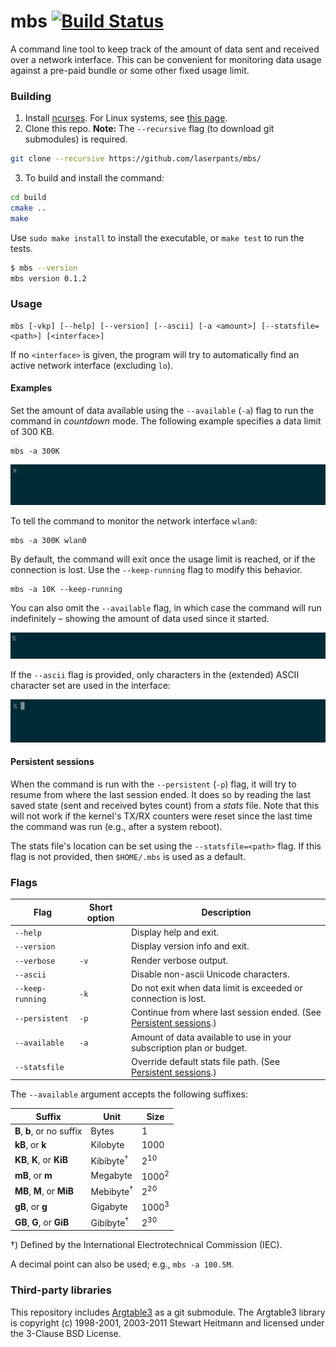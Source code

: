 # mbs [![Build Status](https://img.shields.io/travis/laserpants/mbs/master.svg?style=flat)](https://travis-ci.org/laserpants/mbs)

A command line tool to keep track of the amount of data sent and received over 
a network interface. This can be convenient for monitoring data usage against a 
pre-paid bundle or some other fixed usage limit.

### Building

1. Install [ncurses](https://www.gnu.org/software/ncurses/). For Linux systems, 
see [this page](https://www.cyberciti.biz/faq/linux-install-ncurses-library-headers-on-debian-ubuntu-centos-fedora/).
2. Clone this repo. **Note:** The `--recursive` flag (to download git submodules) is required.

```bash
git clone --recursive https://github.com/laserpants/mbs/
```

3. To build and install the command:

```bash
cd build
cmake ..
make
```

Use `sudo make install` to install the executable, or `make test` to run the tests.

```bash
$ mbs --version
mbs version 0.1.2
```

### Usage

```
mbs [-vkp] [--help] [--version] [--ascii] [-a <amount>] [--statsfile=<path>] [<interface>]
```

If no `<interface>` is given, the program will try to automatically find an 
active network interface (excluding `lo`).

#### Examples

Set the amount of data available using the `--available` (`-a`) flag to run
the command in *countdown* mode. The following example specifies a data limit 
of 300 KB.

```
mbs -a 300K
```

![mbs](https://github.com/laserpants/mbs/blob/master/mbs.gif)

To tell the command to monitor the network interface `wlan0`:

```
mbs -a 300K wlan0
```

By default, the command will exit once the usage limit is reached, or if the 
connection is lost. Use the `--keep-running` flag to modify this behavior.

```
mbs -a 10K --keep-running
```

You can also omit the `--available` flag, in which case the command will 
run indefinitely &ndash; showing the amount of data used since it started.

![mbs](https://raw.githubusercontent.com/laserpants/mbs/master/mbs2.gif)

If the `--ascii` flag is provided, only characters in the (extended) ASCII 
character set are used in the interface:

![mbs](https://raw.githubusercontent.com/laserpants/mbs/master/mbs3.gif)

#### Persistent sessions

When the command is run with the `--persistent` (`-p`) flag, it will try to 
resume from where the last session ended. It does so by reading the last 
saved state (sent and received bytes count) from a *stats* file. Note that this 
will not work if the kernel's TX/RX counters were reset since the last time the 
command was run (e.g., after a system reboot).

The stats file's location can be set using the `--statsfile=<path>` flag. If 
this flag is not provided, then `$HOME/.mbs` is used as a default.

### Flags

| Flag             | Short option   | Description                             |
|------------------|----------------|-----------------------------------------|
| `--help`         |                | Display help and exit.                  |
| `--version`      |                | Display version info and exit.          |
| `--verbose`      | `-v`           | Render verbose output.                  |
| `--ascii`        |                | Disable non-ascii Unicode characters.   |
| `--keep-running` | `-k`           | Do not exit when data limit is exceeded or connection is lost. |
| `--persistent`   | `-p`           | Continue from where last session ended. (See [Persistent sessions](https://github.com/laserpants/mbs#persistent-sessions).) |
| `--available`    | `-a`           | Amount of data available to use in your subscription plan or budget. |
| `--statsfile`    |                | Override default stats file path. (See [Persistent sessions](https://github.com/laserpants/mbs#persistent-sessions).) |

The `--available` argument accepts the following suffixes:

| Suffix                     | Unit                   | Size             |
|----------------------------|------------------------|------------------|
| **B**, **b**, or no suffix | Bytes                  | 1                |
| **kB**, or **k**           | Kilobyte               | 1000             |
| **KB**, **K**, or **KiB**  | Kibibyte<sup>†</sup>   | 2<sup>10</sup>   |
| **mB**, or **m**           | Megabyte               | 1000<sup>2</sup> |
| **MB**, **M**, or **MiB**  | Mebibyte<sup>†</sup>   | 2<sup>20</sup>   |
| **gB**, or **g**           | Gigabyte               | 1000<sup>3</sup> |
| **GB**, **G**, or **GiB**  | Gibibyte<sup>†</sup>   | 2<sup>30</sup>   |

†) Defined by the International Electrotechnical Commission (IEC).

A decimal point can also be used; e.g., `mbs -a 100.5M`.

### Third-party libraries

This repository includes [Argtable3](http://www.argtable.org/) as a git submodule. The Argtable3 library is copyright (c) 1998-2001, 2003-2011 Stewart Heitmann and licensed under the 3-Clause BSD License.
